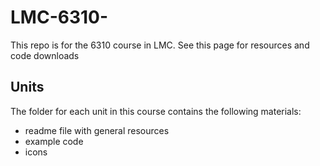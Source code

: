 # LMC-6310-
This repo is for the 6310 course in LMC. See this page for resources and code downloads

## Units
The folder for each unit in this course contains the following materials:
* readme file with general resources
* example code
* icons 
